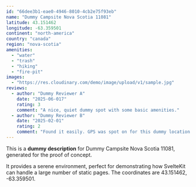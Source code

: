 ```yaml
---
id: "66dee3b1-eae0-4946-8010-4cb2e75f93eb"
name: "Dummy Campsite Nova Scotia 11081"
latitude: 43.151462
longitude: -63.359501
continent: "north-america"
country: "canada"
region: "nova-scotia"
amenities:
  - "water"
  - "trash"
  - "hiking"
  - "fire-pit"
images:
  - "https://res.cloudinary.com/demo/image/upload/v1/sample.jpg"
reviews:
  - author: "Dummy Reviewer A"
    date: "2025-06-017"
    rating: 3
    comment: "A nice, quiet dummy spot with some basic amenities."
  - author: "Dummy Reviewer B"
    date: "2025-02-01"
    rating: 2
    comment: "Found it easily. GPS was spot on for this dummy location."
---
```


This is a **dummy description** for Dummy Campsite Nova Scotia 11081, generated for the proof of concept.

It provides a serene environment, perfect for demonstrating how SvelteKit can handle a large number of static pages. The coordinates are 43.151462, -63.359501.
